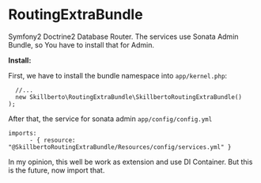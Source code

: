 RoutingExtraBundle
==================

Symfony2 Doctrine2 Database Router.
The services use Sonata Admin Bundle, so You have to install that for Admin.

**Install:**

First, we have to install the bundle namespace into
`app/kernel.php`:

```
  //...
  new Skillberto\RoutingExtraBundle\SkillbertoRoutingExtraBundle()
);
```

After that, the service for sonata admin
`app/config/config.yml`

```
imports:
      - { resource: "@SkillbertoRoutingExtraBundle/Resources/config/services.yml" }

```

In my opinion, this well be work as extension and use DI Container. But this is the future, now import that.
